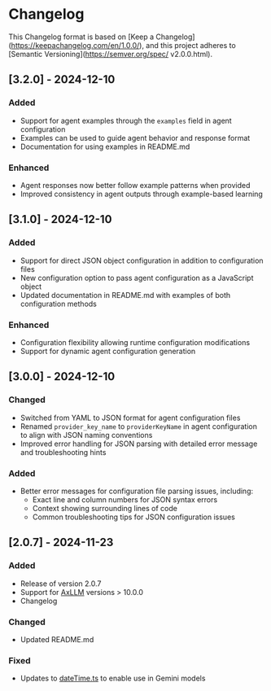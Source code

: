 # Changelog

This Changelog format is based on [Keep a Changelog]
(https://keepachangelog.com/en/1.0.0/), and this project 
adheres to [Semantic Versioning](https://semver.org/spec/
v2.0.0.html).

## [3.2.0] - 2024-12-10

### Added
- Support for agent examples through the `examples` field in agent configuration
- Examples can be used to guide agent behavior and response format
- Documentation for using examples in README.md

### Enhanced
- Agent responses now better follow example patterns when provided
- Improved consistency in agent outputs through example-based learning

## [3.1.0] - 2024-12-10

### Added
- Support for direct JSON object configuration in addition to configuration files
- New configuration option to pass agent configuration as a JavaScript object
- Updated documentation in README.md with examples of both configuration methods

### Enhanced
- Configuration flexibility allowing runtime configuration modifications
- Support for dynamic agent configuration generation

## [3.0.0] - 2024-12-10

### Changed
- Switched from YAML to JSON format for agent configuration files
- Renamed `provider_key_name` to `providerKeyName` in agent configuration to align with JSON naming conventions
- Improved error handling for JSON parsing with detailed error message and troubleshooting hints

### Added
- Better error messages for configuration file parsing issues, including:
  - Exact line and column numbers for JSON syntax errors
  - Context showing surrounding lines of code
  - Common troubleshooting tips for JSON configuration issues

## [2.0.7] - 2024-11-23

### Added
- Release of version 2.0.7
- Support for [AxLLM](https://axllm.dev) versions > 10.0.0
- Changelog

### Changed
- Updated README.md

### Fixed
- Updates to [dateTime.ts](src/dateTime.ts) to enable use in Gemini models

